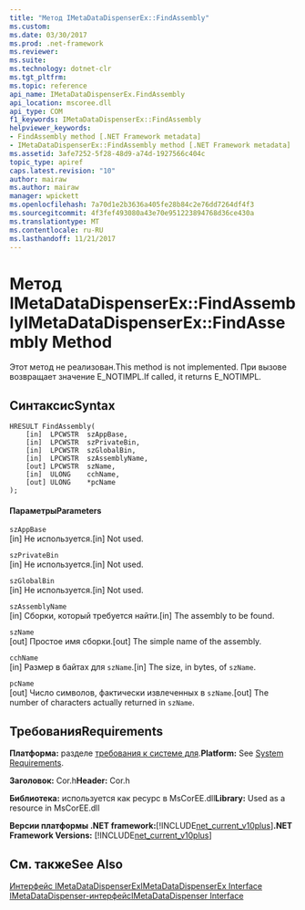 ```yaml
---
title: "Метод IMetaDataDispenserEx::FindAssembly"
ms.custom: 
ms.date: 03/30/2017
ms.prod: .net-framework
ms.reviewer: 
ms.suite: 
ms.technology: dotnet-clr
ms.tgt_pltfrm: 
ms.topic: reference
api_name: IMetaDataDispenserEx.FindAssembly
api_location: mscoree.dll
api_type: COM
f1_keywords: IMetaDataDispenserEx::FindAssembly
helpviewer_keywords:
- FindAssembly method [.NET Framework metadata]
- IMetaDataDispenserEx::FindAssembly method [.NET Framework metadata]
ms.assetid: 3afe7252-5f28-48d9-a74d-1927566c404c
topic_type: apiref
caps.latest.revision: "10"
author: mairaw
ms.author: mairaw
manager: wpickett
ms.openlocfilehash: 7a70d1e2b3636a405fe28b84c2e76dd7264df4f3
ms.sourcegitcommit: 4f3fef493080a43e70e951223894768d36ce430a
ms.translationtype: MT
ms.contentlocale: ru-RU
ms.lasthandoff: 11/21/2017
---
```

# <a name="imetadatadispenserexfindassembly-method"></a><span data-ttu-id="a024e-102">Метод IMetaDataDispenserEx::FindAssembly</span><span class="sxs-lookup"><span data-stu-id="a024e-102">IMetaDataDispenserEx::FindAssembly Method</span></span>
<span data-ttu-id="a024e-103">Этот метод не реализован.</span><span class="sxs-lookup"><span data-stu-id="a024e-103">This method is not implemented.</span></span> <span data-ttu-id="a024e-104">При вызове возвращает значение E_NOTIMPL.</span><span class="sxs-lookup"><span data-stu-id="a024e-104">If called, it returns E_NOTIMPL.</span></span>  
  
## <a name="syntax"></a><span data-ttu-id="a024e-105">Синтаксис</span><span class="sxs-lookup"><span data-stu-id="a024e-105">Syntax</span></span>  
  
```  
HRESULT FindAssembly(  
    [in]  LPCWSTR  szAppBase,  
    [in]  LPCWSTR  szPrivateBin,  
    [in]  LPCWSTR  szGlobalBin,  
    [in]  LPCWSTR  szAssemblyName,  
    [out] LPCWSTR  szName,  
    [in]  ULONG    cchName,  
    [out] ULONG    *pcName  
);  
```  
  
#### <a name="parameters"></a><span data-ttu-id="a024e-106">Параметры</span><span class="sxs-lookup"><span data-stu-id="a024e-106">Parameters</span></span>  
 `szAppBase`  
 <span data-ttu-id="a024e-107">[in] Не используется.</span><span class="sxs-lookup"><span data-stu-id="a024e-107">[in] Not used.</span></span>  
  
 `szPrivateBin`  
 <span data-ttu-id="a024e-108">[in] Не используется.</span><span class="sxs-lookup"><span data-stu-id="a024e-108">[in] Not used.</span></span>  
  
 `szGlobalBin`  
 <span data-ttu-id="a024e-109">[in] Не используется.</span><span class="sxs-lookup"><span data-stu-id="a024e-109">[in] Not used.</span></span>  
  
 `szAssemblyName`  
 <span data-ttu-id="a024e-110">[in] Сборки, который требуется найти.</span><span class="sxs-lookup"><span data-stu-id="a024e-110">[in] The assembly to be found.</span></span>  
  
 `szName`  
 <span data-ttu-id="a024e-111">[out] Простое имя сборки.</span><span class="sxs-lookup"><span data-stu-id="a024e-111">[out] The simple name of the assembly.</span></span>  
  
 `cchName`  
 <span data-ttu-id="a024e-112">[in] Размер в байтах для `szName`.</span><span class="sxs-lookup"><span data-stu-id="a024e-112">[in] The size, in bytes, of `szName`.</span></span>  
  
 `pcName`  
 <span data-ttu-id="a024e-113">[out] Число символов, фактически извлеченных в `szName`.</span><span class="sxs-lookup"><span data-stu-id="a024e-113">[out] The number of characters actually returned in `szName`.</span></span>  
  
## <a name="requirements"></a><span data-ttu-id="a024e-114">Требования</span><span class="sxs-lookup"><span data-stu-id="a024e-114">Requirements</span></span>  
 <span data-ttu-id="a024e-115">**Платформа:** разделе [требования к системе для](../../../../docs/framework/get-started/system-requirements.md).</span><span class="sxs-lookup"><span data-stu-id="a024e-115">**Platform:** See [System Requirements](../../../../docs/framework/get-started/system-requirements.md).</span></span>  
  
 <span data-ttu-id="a024e-116">**Заголовок:** Cor.h</span><span class="sxs-lookup"><span data-stu-id="a024e-116">**Header:** Cor.h</span></span>  
  
 <span data-ttu-id="a024e-117">**Библиотека:** используется как ресурс в MsCorEE.dll</span><span class="sxs-lookup"><span data-stu-id="a024e-117">**Library:** Used as a resource in MsCorEE.dll</span></span>  
  
 <span data-ttu-id="a024e-118">**Версии платформы .NET framework:**[!INCLUDE[net_current_v10plus](../../../../includes/net-current-v10plus-md.md)]</span><span class="sxs-lookup"><span data-stu-id="a024e-118">**.NET Framework Versions:** [!INCLUDE[net_current_v10plus](../../../../includes/net-current-v10plus-md.md)]</span></span>  
  
## <a name="see-also"></a><span data-ttu-id="a024e-119">См. также</span><span class="sxs-lookup"><span data-stu-id="a024e-119">See Also</span></span>  
 [<span data-ttu-id="a024e-120">Интерфейс IMetaDataDispenserEx</span><span class="sxs-lookup"><span data-stu-id="a024e-120">IMetaDataDispenserEx Interface</span></span>](../../../../docs/framework/unmanaged-api/metadata/imetadatadispenserex-interface.md)  
 [<span data-ttu-id="a024e-121">IMetaDataDispenser-интерфейс</span><span class="sxs-lookup"><span data-stu-id="a024e-121">IMetaDataDispenser Interface</span></span>](../../../../docs/framework/unmanaged-api/metadata/imetadatadispenser-interface.md)
